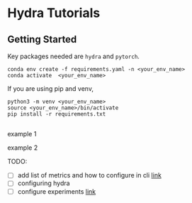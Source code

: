 # Hydra Tutorials

## Getting Started

Key packages needed are `hydra` and `pytorch`.

```
conda env create -f requirements.yaml -n <your_env_name>
conda activate  <your_env_name>
```

If you are using pip and venv, 
```
python3 -m venv <your_env_name>
source <your_env_name>/bin/activate
pip install -r requirements.txt
```

##

example 1

example 2


TODO:
- [ ] add list of metrics and how to configure in cli [link](https://hydra.cc/docs/patterns/select_multiple_configs_from_config_group)
- [ ] configuring hydra
- [ ] configure experiments [link](https://hydra.cc/docs/patterns/configuring_experiments)
